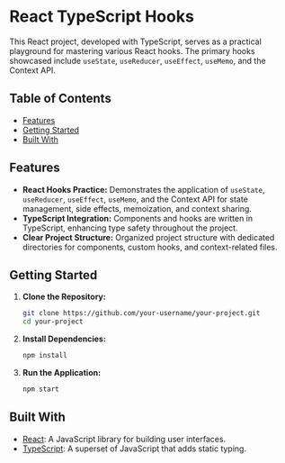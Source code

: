 # React TypeScript Hooks

This React project, developed with TypeScript, serves as a practical playground for mastering various React hooks. The primary hooks showcased include `useState`, `useReducer`, `useEffect`, `useMemo`, and the Context API.

## Table of Contents

- [Features](#features)
- [Getting Started](#getting-started)
- [Built With](#built-with)

## Features

- **React Hooks Practice:** Demonstrates the application of `useState`, `useReducer`, `useEffect`, `useMemo`, and the Context API for state management, side effects, memoization, and context sharing.
- **TypeScript Integration:** Components and hooks are written in TypeScript, enhancing type safety throughout the project.
- **Clear Project Structure:** Organized project structure with dedicated directories for components, custom hooks, and context-related files.

## Getting Started

1. **Clone the Repository:**
   ```bash
   git clone https://github.com/your-username/your-project.git
   cd your-project
   ```
2. **Install Dependencies:**
   ```bash
   npm install
   ```
3. **Run the Application:**
   ```bash
   npm start
   ```

## Built With

- [React](https://reactjs.org/): A JavaScript library for building user interfaces.
- [TypeScript](https://www.typescriptlang.org/): A superset of JavaScript that adds static typing.
